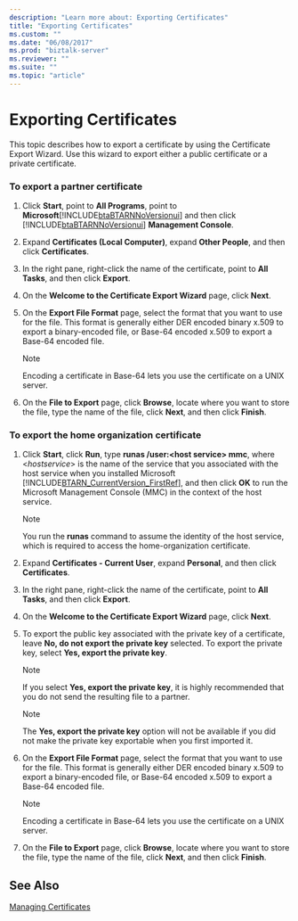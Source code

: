 ```yaml
---
description: "Learn more about: Exporting Certificates"
title: "Exporting Certificates"
ms.custom: ""
ms.date: "06/08/2017"
ms.prod: "biztalk-server"
ms.reviewer: ""
ms.suite: ""
ms.topic: "article"
---
```

# Exporting Certificates
This topic describes how to export a certificate by using the Certificate Export Wizard. Use this wizard to export either a public certificate or a private certificate.  
  
### To export a partner certificate  
  
1. Click **Start**, point to **All Programs**, point to **Microsoft**[!INCLUDE[btaBTARNNoVersionui](../../includes/btabtarnnoversionui-md.md)] and then click [!INCLUDE[btaBTARNNoVersionui](../../includes/btabtarnnoversionui-md.md)] **Management Console**.  
  
2. Expand **Certificates (Local Computer)**, expand **Other People**, and then click **Certificates**.  
  
3. In the right pane, right-click the name of the certificate, point to **All Tasks**, and then click **Export**.  
  
4. On the **Welcome to the Certificate Export Wizard** page, click **Next**.  
  
5. On the **Export File Format** page, select the format that you want to use for the file. This format is generally either DER encoded binary x.509 to export a binary-encoded file, or Base-64 encoded x.509 to export a Base-64 encoded file.  
  
   > [!NOTE]
   >  Encoding a certificate in Base-64 lets you use the certificate on a UNIX server.  
  
6. On the **File to Export** page, click **Browse**, locate where you want to store the file, type the name of the file, click **Next**, and then click **Finish**.  
  
### To export the home organization certificate  
  
1. Click **Start**, click **Run**, type **runas /user:\<host service\> mmc**, where \<*hostservice*\> is the name of the service that you associated with the host service when you installed Microsoft [!INCLUDE[BTARN_CurrentVersion_FirstRef](../../includes/btarn-currentversion-firstref-md.md)], and then click **OK** to run the Microsoft Management Console (MMC) in the context of the host service.  
  
   > [!NOTE]
   >  You run the **runas** command to assume the identity of the host service, which is required to access the home-organization certificate.  
  
2. Expand **Certificates - Current User**, expand **Personal**, and then click **Certificates**.  
  
3. In the right pane, right-click the name of the certificate, point to **All Tasks**, and then click **Export**.  
  
4. On the **Welcome to the Certificate Export Wizard** page, click **Next**.  
  
5. To export the public key associated with the private key of a certificate, leave **No, do not export the private key** selected. To export the private key, select **Yes, export the private key**.  
  
   > [!NOTE]
   >  If you select **Yes, export the private key**, it is highly recommended that you do not send the resulting file to a partner.  
  
   > [!NOTE]
   >  The **Yes, export the private key** option will not be available if you did not make the private key exportable when you first imported it.  
  
6. On the **Export File Format** page, select the format that you want to use for the file. This format is generally either DER encoded binary x.509 to export a binary-encoded file, or Base-64 encoded x.509 to export a Base-64 encoded file.  
  
   > [!NOTE]
   >  Encoding a certificate in Base-64 lets you use the certificate on a UNIX server.  
  
7. On the **File to Export** page, click **Browse**, locate where you want to store the file, type the name of the file, click **Next**, and then click **Finish**.  
  
## See Also  
 [Managing Certificates](../../adapters-and-accelerators/accelerator-rosettanet/managing-certificates1.md)
